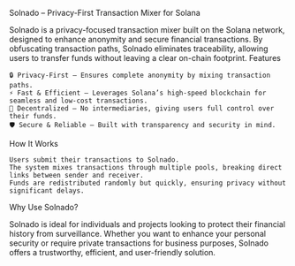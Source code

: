Solnado – Privacy-First Transaction Mixer for Solana

Solnado is a privacy-focused transaction mixer built on the Solana network, designed to enhance anonymity and secure financial transactions. By obfuscating transaction paths, Solnado eliminates traceability, allowing users to transfer funds without leaving a clear on-chain footprint.
Features

    🔒 Privacy-First – Ensures complete anonymity by mixing transaction paths.
    ⚡ Fast & Efficient – Leverages Solana’s high-speed blockchain for seamless and low-cost transactions.
    💠 Decentralized – No intermediaries, giving users full control over their funds.
    🛡️ Secure & Reliable – Built with transparency and security in mind.

How It Works

    Users submit their transactions to Solnado.
    The system mixes transactions through multiple pools, breaking direct links between sender and receiver.
    Funds are redistributed randomly but quickly, ensuring privacy without significant delays.

Why Use Solnado?

Solnado is ideal for individuals and projects looking to protect their financial history from surveillance. Whether you want to enhance your personal security or require private transactions for business purposes, Solnado offers a trustworthy, efficient, and user-friendly solution.
